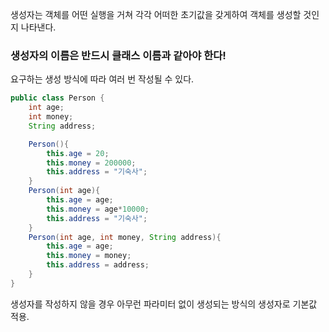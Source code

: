 생성자는 객체를 어떤 실행을 거쳐 각각 어떠한 초기값을 갖게하여 객체를 생성할 것인지 나타낸다.

### 생성자의 이름은 반드시 클래스 이름과 같아야 한다!

요구하는 생성 방식에 따라 여러 번 작성될 수 있다.

```java
public class Person {
	int age;
	int money;
	String address;

	Person(){
		this.age = 20;
		this.money = 200000;
		this.address = "기숙사";
	}
	Person(int age){
		this.age = age;
		this.money = age*10000;
		this.address = "기숙사";
	}
	Person(int age, int money, String address){
		this.age = age;
		this.money = money;
		this.address = address;
	}
}

```

생성자를 작성하지 않을 경우 아무런 파라미터 없이 생성되는 방식의 생성자로 기본값 적용.


